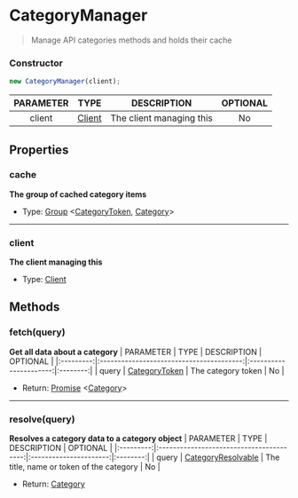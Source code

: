 # CategoryManager
> Manage API categories methods and holds their cache

### Constructor
```js
new CategoryManager(client);
```

| PARAMETER  | TYPE                    | DESCRIPTION              | OPTIONAL |
|:----------:|:-----------------------:|:------------------------:|:--------:|
| client     | [Client](./client.md)   | The client managing this | No      |

## Properties
### cache
**The group of cached category items**
+ Type: [Group](./group.md) <[CategoryToken](../typeof/categorytoken.md), [Category](./category.md)>

---

### client
**The client managing this**
+ Type: [Client](./client.md)

## Methods
### fetch(query)
**Get all data about a category**
| PARAMETER | TYPE                                     | DESCRIPTION            | OPTIONAL |
|:---------:|:----------------------------------------:|:----------------------:|:--------:|
| query     | [CategoryToken](./typeof/categorytoken.md) | The category token | No   |
+ Return: [Promise](https://developer.mozilla.org/en-US/docs/Web/JavaScript/Reference/Global_Objects/Promise) <[Category](./category.md)>

---

### resolve(query)
**Resolves a category data to a category object**
| PARAMETER | TYPE                                     | DESCRIPTION            | OPTIONAL |
|:---------:|:----------------------------------------:|:----------------------:|:--------:|
| query     | [CategoryResolvable](./typeof/categoryresolvable.md) | The title, name or token of the category | No   |
+ Return: [Category](./category.md)